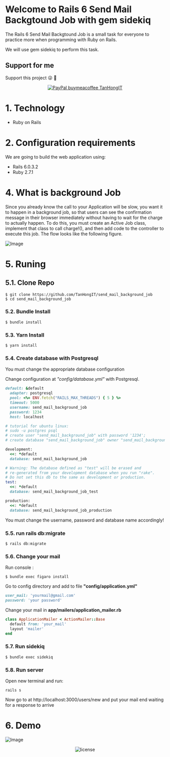 # Welcome to Rails 6 Send Mail Backgtound Job with gem sidekiq

The Rails 6  Send Mail Backgtound Job is a small task for everyone to practice more when programming with Ruby on Rails.

We will use gem sidekiq to perform this task.

## Support for me
Support this project :stuck_out_tongue_winking_eye: :pray:
<p align="center">
    <a href="https://www.paypal.me/tanhongcom" target="_blank"><img src="https://img.shields.io/badge/Donate-PayPal-green.svg" data-origin="https://img.shields.io/badge/Donate-PayPal-green.svg" alt="PayPal buymeacoffee TanHongIT"></a>
</p>

# 1. Technology
- Ruby on Rails

# 2. Configuration requirements
We are going to build the web application using:
- Rails 6.0.3.2
- Ruby 2.7.1

# 4. What is background Job
Since you already know the call to your Application will be slow, you want it to happen in a background job, so that users can see the confirmation message in their browser immediately without having to wait for the charge to actually happen. To do this, you must create an Active Job class, implement that class to call charge!(), and then add code to the controller to execute this job. The flow looks like the following figure.

![Image](https://imgur.com/Ns3P04e.png)

# 5. Runing

## 5.1. Clone Repo

```
$ git clone https://github.com/TanHongIT/send_mail_background_job
$ cd send_mail_background_job
```

### 5.2. Bundle Install 

```
$ bundle install
```

### 5.3. Yarn Install 

```
$ yarn install
```

### 5.4. Create database with Postgresql

You must change the appropriate database configuration

Change configuration at _"config/database.yml"_ with Postgresql.

```ruby
default: &default
  adapter: postgresql
  pool: <%= ENV.fetch("RAILS_MAX_THREADS") { 5 } %>
  timeout: 5000
  username: send_mail_background_job
  password: 1234
  host: localhost

# tutorial for ubuntu linux:
# sudo -u postgres psql
# create user "send_mail_background_job" with password '1234';  
# create database "send_mail_background_job" owner "send_mail_background_job"; 

development:
  <<: *default
  database: send_mail_background_job

# Warning: The database defined as "test" will be erased and
# re-generated from your development database when you run "rake".
# Do not set this db to the same as development or production.
test:
  <<: *default
  database: send_mail_background_job_test

production:
  <<: *default
  database: send_mail_background_job_production
```

You must change the username, password and database name accordingly!

### 5.5. run rails db:migrate

```
$ rails db:migrate
```

### 5.6. Change your mail

Run console :

```
$ bundle exec figaro install
```

Go to config directory and add to file **"config/application.yml"**

```ruby
user_mail: 'yourmail@gmail.com'
password: 'your password'
```

Change your mail in **app/mailers/application_mailer.rb** 

```ruby
class ApplicationMailer < ActionMailer::Base
  default from: 'your_mail'
  layout 'mailer'
end
```

### 5.7. Run sidekiq

```
$ bundle exec sidekiq
```

### 5.8. Run server 

Open new terminal and run:

```
rails s
```

Now go to at http://localhost:3000/users/new and put your mail end waiting for a response to arrive

# 6. Demo

![Image](https://imgur.com/xON93Xa.png)

<p align="center">
     <img src="https://img.shields.io/packagist/l/doctrine/orm.svg" data-origin="https://img.shields.io/packagist/l/doctrine/orm.svg" alt="license">
</p>
